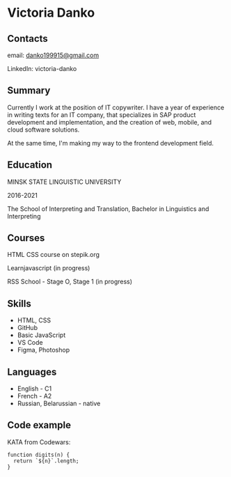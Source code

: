 # Victoria Danko

## Contacts

email: danko199915@gmail.com

LinkedIn: victoria-danko

## Summary

Currently I work at the position of IT copywriter. I have a
year of experience in writing texts for an IT company, that
specializes in SAP product development and implementation,
and the creation of web, mobile, and cloud software solutions.

At the same time, I'm making my way to the frontend development field.

## Education

MINSK STATE LINGUISTIC UNIVERSITY

2016-2021

The School of Interpreting and Translation,
Bachelor in Linguistics and Interpreting

## Courses

HTML CSS course on stepik.org

Learnjavascript (in progress)

RSS School - Stage O, Stage 1 (in progress)

## Skills

- HTML, CSS
- GitHub
- Basic JavaScript
- VS Code
- Figma, Photoshop

## Languages

- English - C1
- French - A2
- Russian, Belarussian - native

## Code example

KATA from Codewars:

```
function digits(n) {
  return `${n}`.length;
}
```
